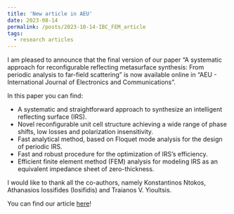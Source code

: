 ```yaml
---
title: 'New article in AEU'
date: 2023-08-14
permalink: /posts/2023-10-14-IBC_FEM_article
tags:
  - research articles
---
```


I am pleased to announce that the final version of our paper “A systematic approach for reconfigurable reflecting metasurface synthesis: From periodic analysis to far-field scattering” is now available online in “AEU - International Journal of Electronics and Communications”.

In this paper you can find:
- A systematic and straightforward approach to synthesize an intelligent reflecting surface (IRS).
- Novel reconfigurable unit cell structure achieving a wide range of phase shifts, low losses and polarization insensitivity.
- Fast analytical method, based on Floquet mode analysis for the design of periodic IRS.
- Fast and robust procedure for the optimization of IRS’s efficiency.
- Efficient finite element method (FEM) analysis for modeling IRS as an equivalent impedance sheet of zero-thickness.

I would like to thank all the co-authors, namely Konstantinos Ntokos, Athanasios Iossifides (Iosifidis) and Traianos V. Yioultsis.

You can find our article <a href="https://www.sciencedirect.com/science/article/abs/pii/S1434841123002546">here</a>!

